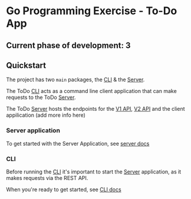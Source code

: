 # Go Programming Exercise - To-Do App

## Current phase of development: 3

## Quickstart

The project has two `main` packages, the [CLI] & the [Server].

The ToDo [CLI] acts as a command line client application that can make requests to the ToDo [Server].

The ToDo [Server] hosts the endpoints for the [V1 API], [V2 API] and the client appilication (add more info here)

### Server application

To get started with the Server Application, see [server docs]

### CLI

Before running the [CLI] it's important to start the [Server] application, as it makes requests via the REST API. 

When you're ready to get started, see [CLI docs]

[CLI]: cli/cli.go
[Server]: server/server.go
[CLI docs]: cli/readme.md
[server docs]: server/readme.md
[V1 API]: server/api-specs/to-do-app-api-v1.yaml
[V2 API]: server/api-specs/to-do-app-api-v2.yaml
